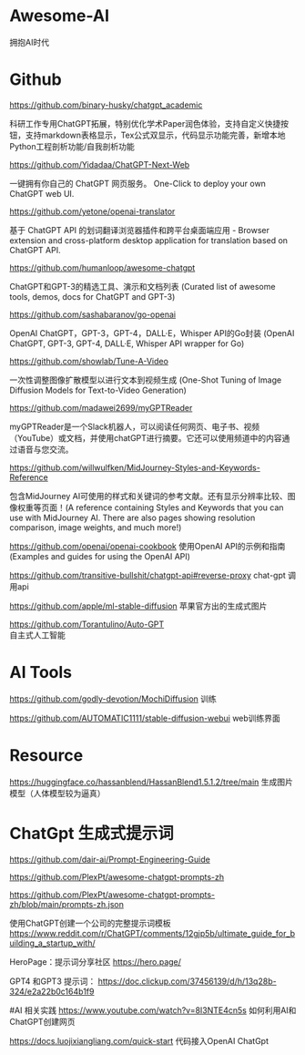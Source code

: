 # Awesome-AI
拥抱AI时代

# Github

https://github.com/binary-husky/chatgpt_academic

科研工作专用ChatGPT拓展，特别优化学术Paper润色体验，支持自定义快捷按钮，支持markdown表格显示，Tex公式双显示，代码显示功能完善，新增本地Python工程剖析功能/自我剖析功能


https://github.com/Yidadaa/ChatGPT-Next-Web

一键拥有你自己的 ChatGPT 网页服务。 One-Click to deploy your own ChatGPT web UI.


https://github.com/yetone/openai-translator

基于 ChatGPT API 的划词翻译浏览器插件和跨平台桌面端应用 - Browser extension and cross-platform desktop application for translation based on ChatGPT API.


https://github.com/humanloop/awesome-chatgpt

ChatGPT和GPT-3的精选工具、演示和文档列表 (Curated list of awesome tools, demos, docs for ChatGPT and GPT-3)


https://github.com/sashabaranov/go-openai

OpenAI ChatGPT，GPT-3，GPT-4，DALL·E，Whisper API的Go封装 (OpenAI ChatGPT, GPT-3, GPT-4, DALL·E, Whisper API wrapper for Go)


https://github.com/showlab/Tune-A-Video

一次性调整图像扩散模型以进行文本到视频生成 (One-Shot Tuning of Image Diffusion Models for Text-to-Video Generation)


https://github.com/madawei2699/myGPTReader

myGPTReader是一个Slack机器人，可以阅读任何网页、电子书、视频（YouTube）或文档，并使用chatGPT进行摘要。它还可以使用频道中的内容通过语音与您交流。


https://github.com/willwulfken/MidJourney-Styles-and-Keywords-Reference

包含MidJourney AI可使用的样式和关键词的参考文献。还有显示分辨率比较、图像权重等页面！(A reference containing Styles and Keywords that you can use with MidJourney AI. There are also pages showing resolution comparison, image weights, and much more!)

https://github.com/openai/openai-cookbook
使用OpenAI API的示例和指南(Examples and guides for using the OpenAI API)

https://github.com/transitive-bullshit/chatgpt-api#reverse-proxy
chat-gpt 调用api

https://github.com/apple/ml-stable-diffusion
苹果官方出的生成式图片

https://github.com/Torantulino/Auto-GPT  
自主式人工智能

# AI Tools
https://github.com/godly-devotion/MochiDiffusion
训练

https://github.com/AUTOMATIC1111/stable-diffusion-webui
web训练界面

# Resource

https://huggingface.co/hassanblend/HassanBlend1.5.1.2/tree/main
生成图片模型（人体模型较为逼真）


# ChatGpt 生成式提示词

https://github.com/dair-ai/Prompt-Engineering-Guide

https://github.com/PlexPt/awesome-chatgpt-prompts-zh

https://github.com/PlexPt/awesome-chatgpt-prompts-zh/blob/main/prompts-zh.json

使用ChatGPT创建一个公司的完整提示词模板
https://www.reddit.com/r/ChatGPT/comments/12gjp5b/ultimate_guide_for_building_a_startup_with/

HeroPage：提示词分享社区
https://hero.page/

GPT4 和GPT3 提示词：
https://doc.clickup.com/37456139/d/h/13q28b-324/e2a22b0c164b1f9



#AI 相关实践
https://www.youtube.com/watch?v=8I3NTE4cn5s
如何利用AI和ChatGPT创建网页

https://docs.luojixiangliang.com/quick-start
代码接入OpenAI ChatGpt
